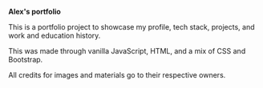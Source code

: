 <strong>Alex's portfolio</strong>

This is a portfolio project to showcase my profile, tech stack, projects, and work and education history.

This was made through vanilla JavaScript, HTML, and a mix of CSS and Bootstrap.

All credits for images and materials go to their respective owners.
